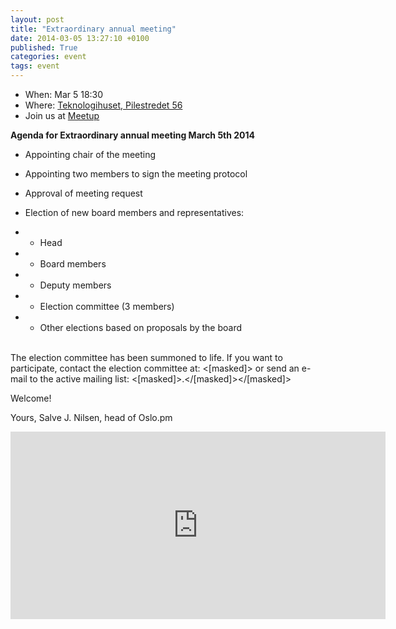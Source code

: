 ```yaml
---
layout: post
title: "Extraordinary annual meeting"
date: 2014-03-05 13:27:10 +0100
published: True
categories: event
tags: event
---
```


* When: Mar 5 18:30
* Where: [Teknologihuset, Pilestredet 56](https://maps.google.com/maps?f=q&hl=en&q=Pilestredet+56%2C+Oslo%2C+no)
* Join us at [Meetup](https://www.meetup.com/Oslo-pm/events/169551702/)

<b>Agenda for Extraordinary annual meeting March 5th 2014</b>

- Appointing chair of the meeting

- Appointing two members to sign the meeting protocol

- Approval of meeting request

- Election of new board members and representatives:

- - Head

- - Board members

- - Deputy members

- - Election committee (3 members)

- - Other elections based on proposals by the board

<br>The election committee has been summoned to life. If you want to participate, contact the election committee at: <[masked]> or send an e-mail to the active mailing list: <[masked]>.</[masked]></[masked]>

Welcome!

Yours, Salve J. Nilsen, head of Oslo.pm 

<iframe class="google-maps" src="https://www.google.com/maps/embed/v1/place?q=q=Pilestredet+56%2C+Oslo%2C+no&key=AIzaSyASIjsQVcDWLnkdszZ-yw13Qcs-iFk8Q4Y" width="600" height="300" frameborder="0" allowfullscreen></iframe>
